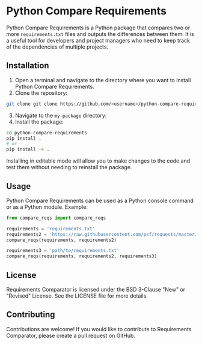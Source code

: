 # Python Compare Requirements
Python Compare Requirements is a Python package that compares two or more `requirements.txt` files and outputs the differences between them. It is a useful tool for developers and project managers who need to keep track of the dependencies of multiple projects.

## Installation

1. Open a terminal and navigate to the directory where you want to install Python Compare Requirements.
2. Clone the repository:

```bash
git clone git clone https://github.com/<username>/python-compare-requirements.git
```

3. Navigate to the `my-package` directory:
4. Install the package:

```bash
cd python-compare-requirements
pip install .
# or
pip install -e .
```
Installing in editable mode will allow you to make changes to the code and test them without needing to reinstall the package.


## Usage
Python Compare Requirements can be used as a Python console command or as a Python module.  Example:

```python
from compare_reqs import compare_reqs

requirements = 'requirements.txt'
requirements2 = 'https://raw.githubusercontent.com/psf/requests/master/requirements.txt'
compare_reqs(requirements, requirements2)

requirements3 = 'path/to/requirements.txt'
compare_reqs(requirements, requirements2, requirements3)
```

## License
Requirements Comparator is licensed under the BSD 3-Clause "New" or "Revised" License. See the LICENSE file for more details.

## Contributing
Contributions are welcome! If you would like to contribute to Requirements Comparator, please create a pull request on GitHub.
